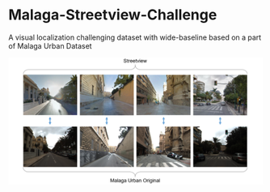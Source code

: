 # Malaga-Streetview-Challenge
A visual localization challenging dataset with wide-baseline based on a part of Malaga Urban Dataset

![pipeline](https://github.com/ibrahimcinaroglu/Malaga-Streetview-Challenge/blob/cb6e6ad6205878dc35bbe6adc2fb79b0d0cbe131/Streetview_Original_Samples.png?raw=true)

